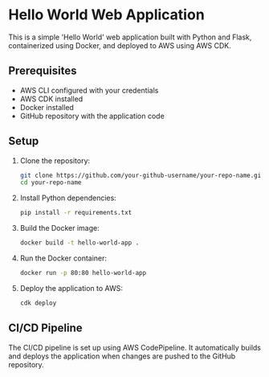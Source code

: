 # Hello World Web Application

This is a simple 'Hello World' web application built with Python and Flask, containerized using Docker, and deployed to AWS using AWS CDK.

## Prerequisites

- AWS CLI configured with your credentials
- AWS CDK installed
- Docker installed
- GitHub repository with the application code

## Setup

1. Clone the repository:
    ```sh
    git clone https://github.com/your-github-username/your-repo-name.git
    cd your-repo-name
    ```

2. Install Python dependencies:
    ```sh
    pip install -r requirements.txt
    ```

3. Build the Docker image:
    ```sh
    docker build -t hello-world-app .
    ```

4. Run the Docker container:
    ```sh
    docker run -p 80:80 hello-world-app
    ```

5. Deploy the application to AWS:
    ```sh
    cdk deploy
    ```

## CI/CD Pipeline

The CI/CD pipeline is set up using AWS CodePipeline. It automatically builds and deploys the application when changes are pushed to the GitHub repository.
